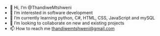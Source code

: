 - 👋 Hi, I’m @ThandiweMtshweni
- 👀 I’m interested in software development
- 🌱 I’m currently learning python, C#, HTML, CSS, JavaScript and mySQL
- 💞️ I’m looking to collaborate on new and existing projects
- 📫 How to reach me thandiwemtshweni@gmail.com

<!---
ThandiweMtshweni/ThandiweMtshweni is a ✨ special ✨ repository because its `README.md` (this file) appears on your GitHub profile.
You can click the Preview link to take a look at your changes.
--->
